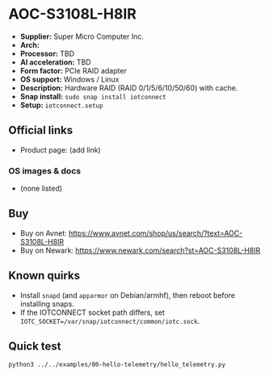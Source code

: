 # AOC-S3108L-H8IR

- **Supplier:** Super Micro Computer  Inc.
- **Arch:** 
- **Processor:** TBD
- **AI acceleration:** TBD
- **Form factor:** PCIe RAID adapter
- **OS support:** Windows / Linux
- **Description:** Hardware RAID (RAID 0/1/5/6/10/50/60) with cache.
- **Snap install:** `sudo snap install iotconnect`
- **Setup:** `iotconnect.setup`

## Official links
- Product page: (add link)

### OS images & docs
- (none listed)

## Buy
- Buy on Avnet: https://www.avnet.com/shop/us/search/?text=AOC-S3108L-H8IR
- Buy on Newark: https://www.newark.com/search?st=AOC-S3108L-H8IR

## Known quirks
- Install `snapd` (and `apparmor` on Debian/armhf), then reboot before installing snaps.
- If the IOTCONNECT socket path differs, set `IOTC_SOCKET=/var/snap/iotconnect/common/iotc.sock`.

## Quick test
```bash
python3 ../../examples/00-hello-telemetry/hello_telemetry.py
```
